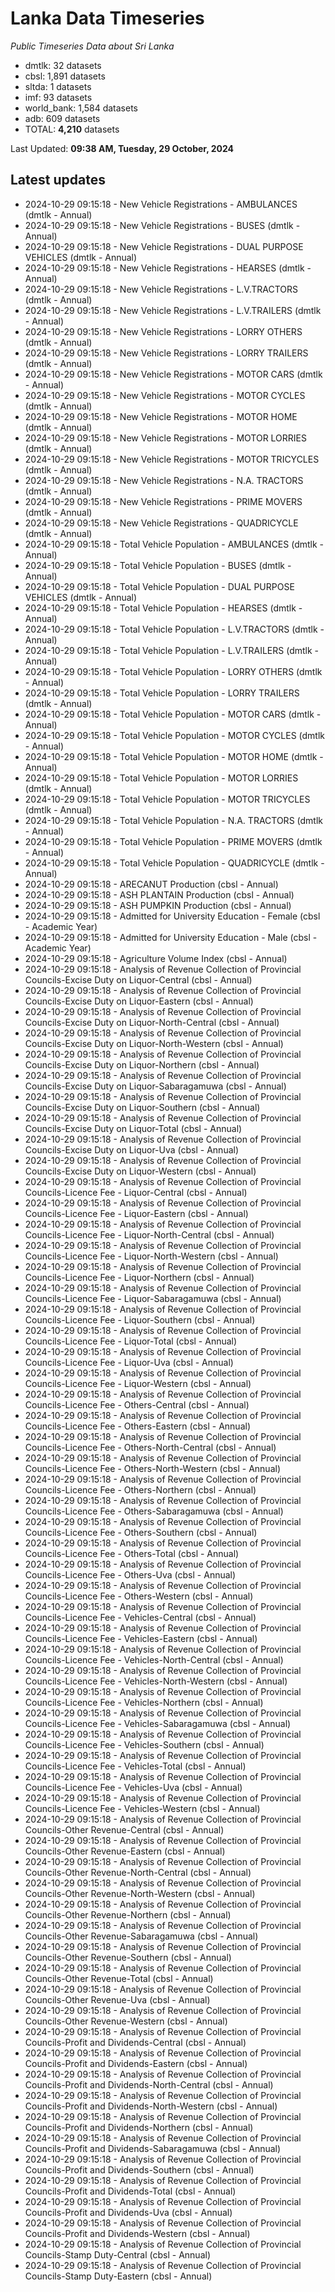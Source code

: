 # Lanka Data Timeseries
*Public Timeseries Data about Sri Lanka*

* dmtlk: 32 datasets
* cbsl: 1,891 datasets
* sltda: 1 datasets
* imf: 93 datasets
* world_bank: 1,584 datasets
* adb: 609 datasets
* TOTAL: **4,210** datasets

Last Updated: **09:38 AM, Tuesday, 29 October, 2024**

## Latest updates

* 2024-10-29 09:15:18 - New Vehicle Registrations - AMBULANCES (dmtlk - Annual)
* 2024-10-29 09:15:18 - New Vehicle Registrations - BUSES (dmtlk - Annual)
* 2024-10-29 09:15:18 - New Vehicle Registrations - DUAL PURPOSE VEHICLES (dmtlk - Annual)
* 2024-10-29 09:15:18 - New Vehicle Registrations - HEARSES (dmtlk - Annual)
* 2024-10-29 09:15:18 - New Vehicle Registrations - L.V.TRACTORS (dmtlk - Annual)
* 2024-10-29 09:15:18 - New Vehicle Registrations - L.V.TRAILERS (dmtlk - Annual)
* 2024-10-29 09:15:18 - New Vehicle Registrations - LORRY OTHERS (dmtlk - Annual)
* 2024-10-29 09:15:18 - New Vehicle Registrations - LORRY TRAILERS (dmtlk - Annual)
* 2024-10-29 09:15:18 - New Vehicle Registrations - MOTOR CARS (dmtlk - Annual)
* 2024-10-29 09:15:18 - New Vehicle Registrations - MOTOR CYCLES (dmtlk - Annual)
* 2024-10-29 09:15:18 - New Vehicle Registrations - MOTOR HOME (dmtlk - Annual)
* 2024-10-29 09:15:18 - New Vehicle Registrations - MOTOR LORRIES (dmtlk - Annual)
* 2024-10-29 09:15:18 - New Vehicle Registrations - MOTOR TRICYCLES (dmtlk - Annual)
* 2024-10-29 09:15:18 - New Vehicle Registrations - N.A. TRACTORS (dmtlk - Annual)
* 2024-10-29 09:15:18 - New Vehicle Registrations - PRIME MOVERS (dmtlk - Annual)
* 2024-10-29 09:15:18 - New Vehicle Registrations - QUADRICYCLE (dmtlk - Annual)
* 2024-10-29 09:15:18 - Total Vehicle Population - AMBULANCES (dmtlk - Annual)
* 2024-10-29 09:15:18 - Total Vehicle Population - BUSES (dmtlk - Annual)
* 2024-10-29 09:15:18 - Total Vehicle Population - DUAL PURPOSE VEHICLES (dmtlk - Annual)
* 2024-10-29 09:15:18 - Total Vehicle Population - HEARSES (dmtlk - Annual)
* 2024-10-29 09:15:18 - Total Vehicle Population - L.V.TRACTORS (dmtlk - Annual)
* 2024-10-29 09:15:18 - Total Vehicle Population - L.V.TRAILERS (dmtlk - Annual)
* 2024-10-29 09:15:18 - Total Vehicle Population - LORRY OTHERS (dmtlk - Annual)
* 2024-10-29 09:15:18 - Total Vehicle Population - LORRY TRAILERS (dmtlk - Annual)
* 2024-10-29 09:15:18 - Total Vehicle Population - MOTOR CARS (dmtlk - Annual)
* 2024-10-29 09:15:18 - Total Vehicle Population - MOTOR CYCLES (dmtlk - Annual)
* 2024-10-29 09:15:18 - Total Vehicle Population - MOTOR HOME (dmtlk - Annual)
* 2024-10-29 09:15:18 - Total Vehicle Population - MOTOR LORRIES (dmtlk - Annual)
* 2024-10-29 09:15:18 - Total Vehicle Population - MOTOR TRICYCLES (dmtlk - Annual)
* 2024-10-29 09:15:18 - Total Vehicle Population - N.A. TRACTORS (dmtlk - Annual)
* 2024-10-29 09:15:18 - Total Vehicle Population - PRIME MOVERS (dmtlk - Annual)
* 2024-10-29 09:15:18 - Total Vehicle Population - QUADRICYCLE (dmtlk - Annual)
* 2024-10-29 09:15:18 - ARECANUT Production (cbsl - Annual)
* 2024-10-29 09:15:18 - ASH PLANTAIN Production (cbsl - Annual)
* 2024-10-29 09:15:18 - ASH PUMPKIN Production (cbsl - Annual)
* 2024-10-29 09:15:18 - Admitted for University Education - Female (cbsl - Academic Year)
* 2024-10-29 09:15:18 - Admitted for University Education - Male (cbsl - Academic Year)
* 2024-10-29 09:15:18 - Agriculture Volume Index (cbsl - Annual)
* 2024-10-29 09:15:18 - Analysis of Revenue Collection of Provincial Councils-Excise Duty on Liquor-Central (cbsl - Annual)
* 2024-10-29 09:15:18 - Analysis of Revenue Collection of Provincial Councils-Excise Duty on Liquor-Eastern (cbsl - Annual)
* 2024-10-29 09:15:18 - Analysis of Revenue Collection of Provincial Councils-Excise Duty on Liquor-North-Central (cbsl - Annual)
* 2024-10-29 09:15:18 - Analysis of Revenue Collection of Provincial Councils-Excise Duty on Liquor-North-Western (cbsl - Annual)
* 2024-10-29 09:15:18 - Analysis of Revenue Collection of Provincial Councils-Excise Duty on Liquor-Northern (cbsl - Annual)
* 2024-10-29 09:15:18 - Analysis of Revenue Collection of Provincial Councils-Excise Duty on Liquor-Sabaragamuwa (cbsl - Annual)
* 2024-10-29 09:15:18 - Analysis of Revenue Collection of Provincial Councils-Excise Duty on Liquor-Southern (cbsl - Annual)
* 2024-10-29 09:15:18 - Analysis of Revenue Collection of Provincial Councils-Excise Duty on Liquor-Total (cbsl - Annual)
* 2024-10-29 09:15:18 - Analysis of Revenue Collection of Provincial Councils-Excise Duty on Liquor-Uva (cbsl - Annual)
* 2024-10-29 09:15:18 - Analysis of Revenue Collection of Provincial Councils-Excise Duty on Liquor-Western (cbsl - Annual)
* 2024-10-29 09:15:18 - Analysis of Revenue Collection of Provincial Councils-Licence Fee - Liquor-Central (cbsl - Annual)
* 2024-10-29 09:15:18 - Analysis of Revenue Collection of Provincial Councils-Licence Fee - Liquor-Eastern (cbsl - Annual)
* 2024-10-29 09:15:18 - Analysis of Revenue Collection of Provincial Councils-Licence Fee - Liquor-North-Central (cbsl - Annual)
* 2024-10-29 09:15:18 - Analysis of Revenue Collection of Provincial Councils-Licence Fee - Liquor-North-Western (cbsl - Annual)
* 2024-10-29 09:15:18 - Analysis of Revenue Collection of Provincial Councils-Licence Fee - Liquor-Northern (cbsl - Annual)
* 2024-10-29 09:15:18 - Analysis of Revenue Collection of Provincial Councils-Licence Fee - Liquor-Sabaragamuwa (cbsl - Annual)
* 2024-10-29 09:15:18 - Analysis of Revenue Collection of Provincial Councils-Licence Fee - Liquor-Southern (cbsl - Annual)
* 2024-10-29 09:15:18 - Analysis of Revenue Collection of Provincial Councils-Licence Fee - Liquor-Total (cbsl - Annual)
* 2024-10-29 09:15:18 - Analysis of Revenue Collection of Provincial Councils-Licence Fee - Liquor-Uva (cbsl - Annual)
* 2024-10-29 09:15:18 - Analysis of Revenue Collection of Provincial Councils-Licence Fee - Liquor-Western (cbsl - Annual)
* 2024-10-29 09:15:18 - Analysis of Revenue Collection of Provincial Councils-Licence Fee - Others-Central (cbsl - Annual)
* 2024-10-29 09:15:18 - Analysis of Revenue Collection of Provincial Councils-Licence Fee - Others-Eastern (cbsl - Annual)
* 2024-10-29 09:15:18 - Analysis of Revenue Collection of Provincial Councils-Licence Fee - Others-North-Central (cbsl - Annual)
* 2024-10-29 09:15:18 - Analysis of Revenue Collection of Provincial Councils-Licence Fee - Others-North-Western (cbsl - Annual)
* 2024-10-29 09:15:18 - Analysis of Revenue Collection of Provincial Councils-Licence Fee - Others-Northern (cbsl - Annual)
* 2024-10-29 09:15:18 - Analysis of Revenue Collection of Provincial Councils-Licence Fee - Others-Sabaragamuwa (cbsl - Annual)
* 2024-10-29 09:15:18 - Analysis of Revenue Collection of Provincial Councils-Licence Fee - Others-Southern (cbsl - Annual)
* 2024-10-29 09:15:18 - Analysis of Revenue Collection of Provincial Councils-Licence Fee - Others-Total (cbsl - Annual)
* 2024-10-29 09:15:18 - Analysis of Revenue Collection of Provincial Councils-Licence Fee - Others-Uva (cbsl - Annual)
* 2024-10-29 09:15:18 - Analysis of Revenue Collection of Provincial Councils-Licence Fee - Others-Western (cbsl - Annual)
* 2024-10-29 09:15:18 - Analysis of Revenue Collection of Provincial Councils-Licence Fee - Vehicles-Central (cbsl - Annual)
* 2024-10-29 09:15:18 - Analysis of Revenue Collection of Provincial Councils-Licence Fee - Vehicles-Eastern (cbsl - Annual)
* 2024-10-29 09:15:18 - Analysis of Revenue Collection of Provincial Councils-Licence Fee - Vehicles-North-Central (cbsl - Annual)
* 2024-10-29 09:15:18 - Analysis of Revenue Collection of Provincial Councils-Licence Fee - Vehicles-North-Western (cbsl - Annual)
* 2024-10-29 09:15:18 - Analysis of Revenue Collection of Provincial Councils-Licence Fee - Vehicles-Northern (cbsl - Annual)
* 2024-10-29 09:15:18 - Analysis of Revenue Collection of Provincial Councils-Licence Fee - Vehicles-Sabaragamuwa (cbsl - Annual)
* 2024-10-29 09:15:18 - Analysis of Revenue Collection of Provincial Councils-Licence Fee - Vehicles-Southern (cbsl - Annual)
* 2024-10-29 09:15:18 - Analysis of Revenue Collection of Provincial Councils-Licence Fee - Vehicles-Total (cbsl - Annual)
* 2024-10-29 09:15:18 - Analysis of Revenue Collection of Provincial Councils-Licence Fee - Vehicles-Uva (cbsl - Annual)
* 2024-10-29 09:15:18 - Analysis of Revenue Collection of Provincial Councils-Licence Fee - Vehicles-Western (cbsl - Annual)
* 2024-10-29 09:15:18 - Analysis of Revenue Collection of Provincial Councils-Other Revenue-Central (cbsl - Annual)
* 2024-10-29 09:15:18 - Analysis of Revenue Collection of Provincial Councils-Other Revenue-Eastern (cbsl - Annual)
* 2024-10-29 09:15:18 - Analysis of Revenue Collection of Provincial Councils-Other Revenue-North-Central (cbsl - Annual)
* 2024-10-29 09:15:18 - Analysis of Revenue Collection of Provincial Councils-Other Revenue-North-Western (cbsl - Annual)
* 2024-10-29 09:15:18 - Analysis of Revenue Collection of Provincial Councils-Other Revenue-Northern (cbsl - Annual)
* 2024-10-29 09:15:18 - Analysis of Revenue Collection of Provincial Councils-Other Revenue-Sabaragamuwa (cbsl - Annual)
* 2024-10-29 09:15:18 - Analysis of Revenue Collection of Provincial Councils-Other Revenue-Southern (cbsl - Annual)
* 2024-10-29 09:15:18 - Analysis of Revenue Collection of Provincial Councils-Other Revenue-Total (cbsl - Annual)
* 2024-10-29 09:15:18 - Analysis of Revenue Collection of Provincial Councils-Other Revenue-Uva (cbsl - Annual)
* 2024-10-29 09:15:18 - Analysis of Revenue Collection of Provincial Councils-Other Revenue-Western (cbsl - Annual)
* 2024-10-29 09:15:18 - Analysis of Revenue Collection of Provincial Councils-Profit and Dividends-Central (cbsl - Annual)
* 2024-10-29 09:15:18 - Analysis of Revenue Collection of Provincial Councils-Profit and Dividends-Eastern (cbsl - Annual)
* 2024-10-29 09:15:18 - Analysis of Revenue Collection of Provincial Councils-Profit and Dividends-North-Central (cbsl - Annual)
* 2024-10-29 09:15:18 - Analysis of Revenue Collection of Provincial Councils-Profit and Dividends-North-Western (cbsl - Annual)
* 2024-10-29 09:15:18 - Analysis of Revenue Collection of Provincial Councils-Profit and Dividends-Northern (cbsl - Annual)
* 2024-10-29 09:15:18 - Analysis of Revenue Collection of Provincial Councils-Profit and Dividends-Sabaragamuwa (cbsl - Annual)
* 2024-10-29 09:15:18 - Analysis of Revenue Collection of Provincial Councils-Profit and Dividends-Southern (cbsl - Annual)
* 2024-10-29 09:15:18 - Analysis of Revenue Collection of Provincial Councils-Profit and Dividends-Total (cbsl - Annual)
* 2024-10-29 09:15:18 - Analysis of Revenue Collection of Provincial Councils-Profit and Dividends-Uva (cbsl - Annual)
* 2024-10-29 09:15:18 - Analysis of Revenue Collection of Provincial Councils-Profit and Dividends-Western (cbsl - Annual)
* 2024-10-29 09:15:18 - Analysis of Revenue Collection of Provincial Councils-Stamp Duty-Central (cbsl - Annual)
* 2024-10-29 09:15:18 - Analysis of Revenue Collection of Provincial Councils-Stamp Duty-Eastern (cbsl - Annual)